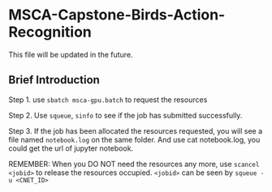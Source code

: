 # MSCA-Capstone-Birds-Action-Recognition

This file will be updated in the future.


## Brief Introduction

Step 1. use `sbatch msca-gpu.batch` to request the resources

Step 2. Use `squeue`, `sinfo` to see if the job has submitted successfully.

Step 3. If the job has been allocated the resources requested, you will see a file named `notebook.log` on the same folder. And use cat notebook.log, you could get the url of jupyter notebook.

REMEMBER: When you DO NOT need the resources any more, use `scancel <jobid>` to release the resources occupied. `<jobid>` can be seen by `squeue -u <CNET_ID>`

  
